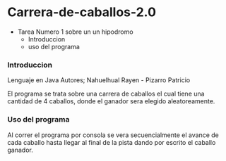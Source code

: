 # Carrera-de-caballos-2.0

- Tarea Numero 1 sobre un un hipodromo
  - Introduccion
  - uso del programa

### Introduccion

Lenguaje en Java
Autores; Nahuelhual Rayen - Pizarro Patricio

El programa se trata sobre una carrera de caballos el cual tiene una cantidad de 4 caballos, donde el ganador sera elegido aleatoreamente.

### Uso del programa

Al correr el programa por consola se vera secuencialmente el avance de cada caballo hasta llegar al final de la pista dando por escrito el caballo ganador.
